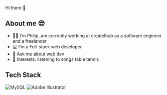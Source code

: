 Hi there 👋

About me 😎
----------------------------------------------------------------------------------------------------------------------------------------------------------------

- 🙋‍♂️ I’m Philip, am currently working at createlhub as a software engineer and a freelancer
- 💻 I’m a Full-stack web developer
- 💬 Ask me about web dev
- 📢 Interests: listening to songs table tennis

Tech Stack
----------------------------------------------------------------------------------------------------------------------------------------------------------------
![MySQL](https://img.shields.io/badge/mysql-%2300f.svg?style=for-the-badge&logo=mysql&logoColor=white)
![Adobe Illustrator](https://img.shields.io/badge/adobe%20illustrator-%23FF9A00.svg?style=for-the-badge&logo=adobe%20illustrator&logoColor=white)
